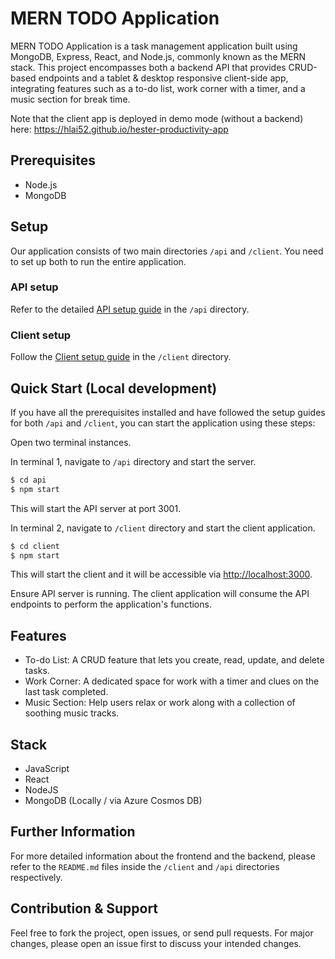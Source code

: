 # MERN TODO Application

MERN TODO Application is a task management application built using MongoDB, Express, React, and Node.js, commonly known as the MERN stack. This project encompasses both a backend API that provides CRUD-based endpoints and a tablet & desktop responsive client-side app, integrating features such as a to-do list, work corner with a timer, and a music section for break time.

Note that the client app is deployed in demo mode (without a backend) here: https://hlai52.github.io/hester-productivity-app

## Prerequisites

- Node.js
- MongoDB

## Setup

Our application consists of two main directories `/api` and `/client`. You need to set up both to run the entire application.

### API setup

Refer to the detailed [API setup guide](/api/README.md) in the `/api` directory.

### Client setup

Follow the [Client setup guide](/client/README.md) in the `/client` directory.

## Quick Start (Local development)

If you have all the prerequisites installed and have followed the setup guides for both `/api` and `/client`, you can start the application using these steps:

Open two terminal instances.

In terminal 1, navigate to `/api` directory and start the server.

```bash
$ cd api
$ npm start
```

This will start the API server at port 3001.

In terminal 2, navigate to `/client` directory and start the client application.

```bash
$ cd client
$ npm start
```

This will start the client and it will be accessible via [http://localhost:3000](http://localhost:3000).

Ensure API server is running. The client application will consume the API endpoints to perform the application's functions.

## Features

- To-do List: A CRUD feature that lets you create, read, update, and delete tasks.
- Work Corner: A dedicated space for work with a timer and clues on the last task completed.
- Music Section: Help users relax or work along with a collection of soothing music tracks.

## Stack

- JavaScript
- React
- NodeJS
- MongoDB (Locally / via Azure Cosmos DB)

## Further Information

For more detailed information about the frontend and the backend, please refer to the `README.md` files inside the `/client` and `/api` directories respectively.

## Contribution & Support

Feel free to fork the project, open issues, or send pull requests. For major changes, please open an issue first to discuss your intended changes.
